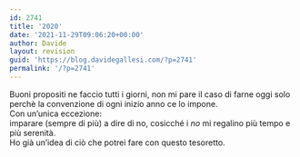 ```yaml
---
id: 2741
title: '2020'
date: '2021-11-29T09:06:20+00:00'
author: Davide
layout: revision
guid: 'https://blog.davidegallesi.com/?p=2741'
permalink: '/?p=2741'
---
```


Buoni propositi ne faccio tutti i giorni, non mi pare il caso di farne oggi solo perchè la convenzione di ogni inizio anno ce lo impone.  
Con un’unica eccezione:  
imparare (sempre di più) a dire di no, cosicché i *no* mi regalino più tempo e più serenità.  
Ho già un’idea di ciò che potrei fare con questo tesoretto.